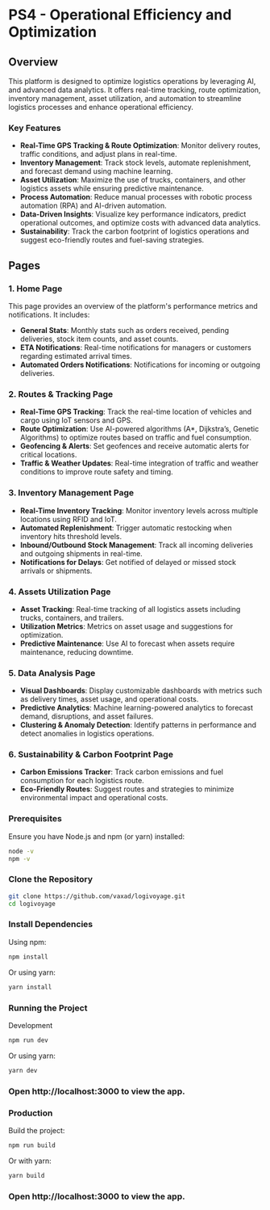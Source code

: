 # PS4 - Operational Efficiency and Optimization

## Overview
This platform is designed to optimize logistics operations by leveraging AI, and advanced data analytics. It offers real-time tracking, route optimization, inventory management, asset utilization, and automation to streamline logistics processes and enhance operational efficiency.

### Key Features
- **Real-Time GPS Tracking & Route Optimization**: Monitor delivery routes, traffic conditions, and adjust plans in real-time.
- **Inventory Management**: Track stock levels, automate replenishment, and forecast demand using machine learning.
- **Asset Utilization**: Maximize the use of trucks, containers, and other logistics assets while ensuring predictive maintenance.
- **Process Automation**: Reduce manual processes with robotic process automation (RPA) and AI-driven automation.
- **Data-Driven Insights**: Visualize key performance indicators, predict operational outcomes, and optimize costs with advanced data analytics.
- **Sustainability**: Track the carbon footprint of logistics operations and suggest eco-friendly routes and fuel-saving strategies.


## Pages

### 1. **Home Page**
This page provides an overview of the platform's performance metrics and notifications. It includes:
- **General Stats**: Monthly stats such as orders received, pending deliveries, stock item counts, and asset counts.
- **ETA Notifications**: Real-time notifications for managers or customers regarding estimated arrival times.
- **Automated Orders Notifications**: Notifications for incoming or outgoing deliveries.

### 2. **Routes & Tracking Page**
- **Real-Time GPS Tracking**: Track the real-time location of vehicles and cargo using IoT sensors and GPS.
- **Route Optimization**: Use AI-powered algorithms (A*, Dijkstra’s, Genetic Algorithms) to optimize routes based on traffic and fuel consumption.
- **Geofencing & Alerts**: Set geofences and receive automatic alerts for critical locations.
- **Traffic & Weather Updates**: Real-time integration of traffic and weather conditions to improve route safety and timing.

### 3. **Inventory Management Page**
- **Real-Time Inventory Tracking**: Monitor inventory levels across multiple locations using RFID and IoT.
- **Automated Replenishment**: Trigger automatic restocking when inventory hits threshold levels.
- **Inbound/Outbound Stock Management**: Track all incoming deliveries and outgoing shipments in real-time.
- **Notifications for Delays**: Get notified of delayed or missed stock arrivals or shipments.

### 4. **Assets Utilization Page**
- **Asset Tracking**: Real-time tracking of all logistics assets including trucks, containers, and trailers.
- **Utilization Metrics**: Metrics on asset usage and suggestions for optimization.
- **Predictive Maintenance**: Use AI to forecast when assets require maintenance, reducing downtime.

### 5. **Data Analysis Page**
- **Visual Dashboards**: Display customizable dashboards with metrics such as delivery times, asset usage, and operational costs.
- **Predictive Analytics**: Machine learning-powered analytics to forecast demand, disruptions, and asset failures.
- **Clustering & Anomaly Detection**: Identify patterns in performance and detect anomalies in logistics operations.



### 6. **Sustainability & Carbon Footprint Page**
- **Carbon Emissions Tracker**: Track carbon emissions and fuel consumption for each logistics route.
- **Eco-Friendly Routes**: Suggest routes and strategies to minimize environmental impact and operational costs.


### Prerequisites
Ensure you have Node.js and npm (or yarn) installed:
```bash
node -v
npm -v
```

### Clone the Repository
```bash
git clone https://github.com/vaxad/logivoyage.git
cd logivoyage
```

### Install Dependencies
Using npm:
```bash
npm install
```
Or using yarn:
```bash
yarn install
```

### Running the Project
Development
```bash
npm run dev
```
Or using yarn:
```bash
yarn dev
```
### Open http://localhost:3000 to view the app.

### Production
Build the project:
```bash
npm run build
```
Or with yarn:
```bash
yarn build
```

### Open http://localhost:3000 to view the app.
